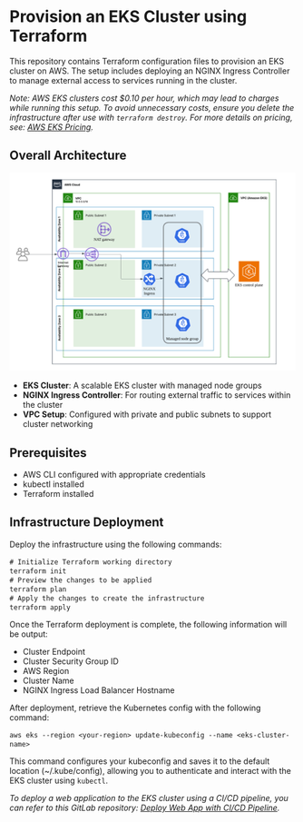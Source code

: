 # Provision an EKS Cluster using Terraform

This repository contains Terraform configuration files to provision an EKS cluster on AWS. The setup includes deploying an NGINX Ingress Controller to manage external access to services running in the cluster.

*Note: AWS EKS clusters cost $0.10 per hour, which may lead to charges while running this setup. To avoid unnecessary costs, ensure you delete the infrastructure after use with `terraform destroy`. For more details on pricing, see: [AWS EKS Pricing](https://aws.amazon.com/eks/pricing/).*

## Overall Architecture

<p align="left">
<img src="images/eks_cluster.png" alt="image" style="width:550px;"/>
</p>

- **EKS Cluster**: A scalable EKS cluster with managed node groups
- **NGINX Ingress Controller**: For routing external traffic to services within the cluster
- **VPC Setup**: Configured with private and public subnets to support cluster networking

## Prerequisites

- AWS CLI configured with appropriate credentials
- kubectl installed
- Terraform installed 

## Infrastructure Deployment

Deploy the infrastructure using the following commands:

```
# Initialize Terraform working directory
terraform init
# Preview the changes to be applied
terraform plan
# Apply the changes to create the infrastructure
terraform apply
```

Once the Terraform deployment is complete, the following information will be output:
- Cluster Endpoint
- Cluster Security Group ID
- AWS Region
- Cluster Name
- NGINX Ingress Load Balancer Hostname

After deployment, retrieve the Kubernetes config with the following command:
```
aws eks --region <your-region> update-kubeconfig --name <eks-cluster-name>
```

This command configures your kubeconfig and saves it to the default location (~/.kube/config), allowing you to authenticate and interact with the EKS cluster using `kubectl`.

*To deploy a web application to the EKS cluster using a CI/CD pipeline, you can refer to this GitLab repository: [Deploy Web App with CI/CD Pipeline](https://gitlab.com/adnalim/webapp-eks-pipeline).*


